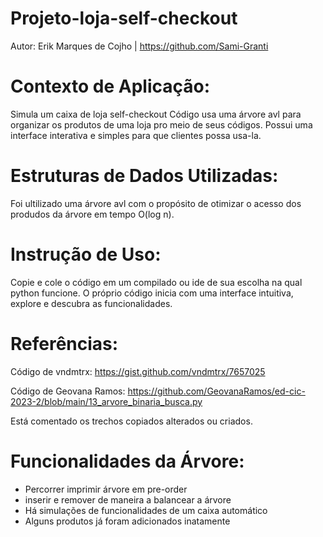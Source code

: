# Projeto-loja-self-checkout
Autor: Erik Marques de Cojho | https://github.com/Sami-Granti

# Contexto de Aplicação:
Simula um caixa de loja self-checkout
Código usa uma árvore avl para organizar os produtos de uma loja pro meio de seus códigos. Possui uma interface interativa e simples para que clientes possa usa-la.

# Estruturas de Dados Utilizadas:
Foi ultilizado uma árvore avl com o propósito de otimizar o acesso dos produdos da árvore em tempo O(log n).

# Instrução de Uso:
Copie e cole o código em um compilado ou ide de sua escolha na qual python funcione. O próprio código inicia com uma interface intuitiva, explore e descubra as funcionalidades.

# Referências:
Código de vndmtrx: https://gist.github.com/vndmtrx/7657025

Código de Geovana Ramos: https://github.com/GeovanaRamos/ed-cic-2023-2/blob/main/13_arvore_binaria_busca.py

Está comentado os trechos copiados alterados ou criados.

# Funcionalidades da Árvore:
- Percorrer imprimir árvore em pre-order
- inserir e remover de maneira a balancear a árvore
- Há simulações de funcionalidades de um caixa automático
- Alguns produtos já foram adicionados inatamente 
